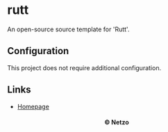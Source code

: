# rutt

An open-source source template for 'Rutt'.

## Configuration

This project does not require additional configuration.

## Links

- [Homepage](https://app.netzo.io/templates/rutt)

<div align="center">
  <h4>© Netzo</h4>
</div>
